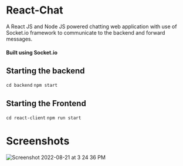 # React-Chat
A React JS and Node JS powered chatting web application with use of Socket.io framework to communicate to the backend and forward messages.


#### Built using Socket.io 

## Starting the backend 

``` cd backend ```
``` npm start ```


## Starting the Frontend 

``` cd react-client ```
``` npm run start ```


# Screenshots

![Screenshot 2022-08-21 at 3 24 36 PM](https://user-images.githubusercontent.com/73546886/185785583-527d19ec-604f-416d-a7d7-dd33371463a4.png)

